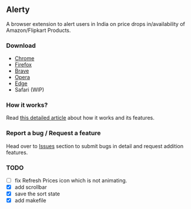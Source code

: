 ## Alerty
A browser extension to alert users in India on price drops in/availability of Amazon/Flipkart Products.

### Download
- [Chrome](https://chrome.google.com/webstore/detail/alerty/dgiijophonnffhikpbppaihmeialipoe?hl=en
)
- [Firefox](https://addons.mozilla.org/en-US/firefox/addon/alerty/
)
- [Brave](https://chrome.google.com/webstore/detail/alerty/dgiijophonnffhikpbppaihmeialipoe?hl=en)
- [Opera](https://chrome.google.com/webstore/detail/alerty/dgiijophonnffhikpbppaihmeialipoe?hl=en
)
- [Edge](https://microsoftedge.microsoft.com/addons/detail/alerty/bkmppchollpfckgdhpceammppkjjokjh
)
- Safari (WIP)

### How it works?
Read [this detailed article](https://mytrikks.blogspot.com/2023/04/alerty.html) about how it works and its features.

### Report a bug / Request a feature
Head over to [Issues](https://github.com/Vikasg7/UnQuote-for-Gmail/issues) section to submit bugs in detail and request addition features.

### TODO
- [ ] fix Refresh Prices icon which is not animating.
- [x] add scrollbar
- [x] save the sort state
- [x] add makefile